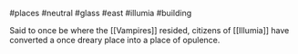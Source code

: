 #places #neutral #glass #east #illumia #building  

Said to once be where the [[Vampires]] resided, citizens of [[Illumia]] have converted a once dreary place into a place of opulence.